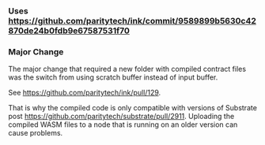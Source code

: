 ### Uses https://github.com/paritytech/ink/commit/9589899b5630c42870de24b0fdb9e67587531f70

### Major Change
The major change that required a new folder with compiled contract files was the switch from using scratch buffer instead of input buffer.

See https://github.com/paritytech/ink/pull/129.

That is why the compiled code is only compatible with versions of Substrate post https://github.com/paritytech/substrate/pull/2911. Uploading the compiled WASM files to a node that is running on an older version can cause problems. 